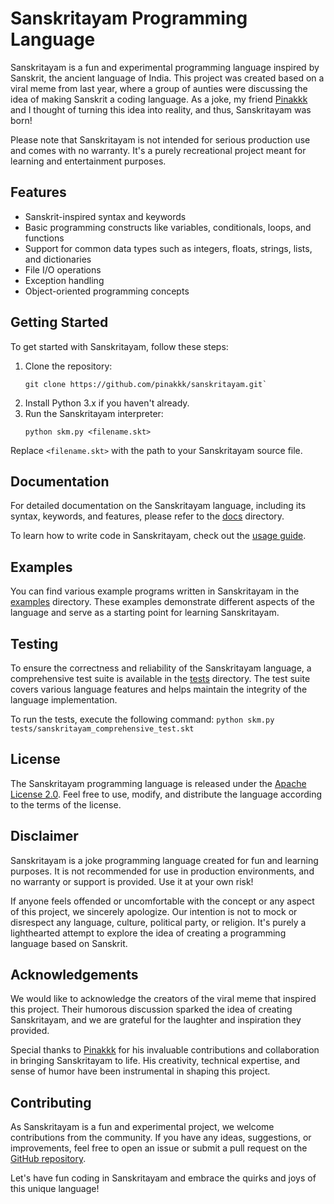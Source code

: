 # Sanskritayam Programming Language

Sanskritayam is a fun and experimental programming language inspired by Sanskrit, the ancient language of India. This project was created based on a viral meme from last year, where a group of aunties were discussing the idea of making Sanskrit a coding language. As a joke, my friend [Pinakkk](https://github.com/pinakkk) and I thought of turning this idea into reality, and thus, Sanskritayam was born!

Please note that Sanskritayam is not intended for serious production use and comes with no warranty. It's a purely recreational project meant for learning and entertainment purposes.

## Features

- Sanskrit-inspired syntax and keywords
- Basic programming constructs like variables, conditionals, loops, and functions
- Support for common data types such as integers, floats, strings, lists, and dictionaries
- File I/O operations
- Exception handling
- Object-oriented programming concepts

## Getting Started

To get started with Sanskritayam, follow these steps:

1. Clone the repository:
   ```
   git clone https://github.com/pinakkk/sanskritayam.git`

3. Install Python 3.x if you haven't already.
4. Run the Sanskritayam interpreter:
   ```
   python skm.py <filename.skt>

Replace `<filename.skt>` with the path to your Sanskritayam source file.

## Documentation

For detailed documentation on the Sanskritayam language, including its syntax, keywords, and features, please refer to the [docs](docs/) directory.

To learn how to write code in Sanskritayam, check out the [usage guide](docs/usage.md).

## Examples

You can find various example programs written in Sanskritayam in the [examples](examples/) directory. These examples demonstrate different aspects of the language and serve as a starting point for learning Sanskritayam.

## Testing

To ensure the correctness and reliability of the Sanskritayam language, a comprehensive test suite is available in the [tests](tests/) directory. The test suite covers various language features and helps maintain the integrity of the language implementation.

To run the tests, execute the following command:
   `python skm.py tests/sanskritayam_comprehensive_test.skt`


## License

The Sanskritayam programming language is released under the [Apache License 2.0]([LICENSE](https://www.apache.org/licenses/LICENSE-2.0)). Feel free to use, modify, and distribute the language according to the terms of the license.

## Disclaimer

Sanskritayam is a joke programming language created for fun and learning purposes. It is not recommended for use in production environments, and no warranty or support is provided. Use it at your own risk!

If anyone feels offended or uncomfortable with the concept or any aspect of this project, we sincerely apologize. Our intention is not to mock or disrespect any language, culture, political party, or religion. It's purely a lighthearted attempt to explore the idea of creating a programming language based on Sanskrit.

## Acknowledgements

We would like to acknowledge the creators of the viral meme that inspired this project. Their humorous discussion sparked the idea of creating Sanskritayam, and we are grateful for the laughter and inspiration they provided.

Special thanks to [Pinakkk](https://github.com/pinakkk) for his invaluable contributions and collaboration in bringing Sanskritayam to life. His creativity, technical expertise, and sense of humor have been instrumental in shaping this project.

## Contributing

As Sanskritayam is a fun and experimental project, we welcome contributions from the community. If you have any ideas, suggestions, or improvements, feel free to open an issue or submit a pull request on the [GitHub repository](https://github.com/thtskaran/sanskritayam).

Let's have fun coding in Sanskritayam and embrace the quirks and joys of this unique language!

  

